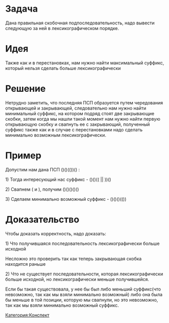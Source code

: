 # Задача

Дана правильная скобочная подпоследовательность, надо вывести следующую
за ней в лексикографическом порядке.

# Идея

Также как и в перестановках, нам нужно найти максимальный суффикс,
который нельзя сделать больше лексикографически

# Решение

Нетрудно заметить, что последняя ПСП образуется путем чередования
открывающей и закрывающей, следовательно нам нужно найти
минимальный суффикс, на котором подряд стоят две закрывающие
скобки, затем когда мы нашли такой момент нам нужно найти первую
открывающую скобку и свапнуть ее с закрывающий, полученный суффикс
также как и в случае с перестановками надо сделать минимально возможным
лексикографически.

# Пример

Допустим нам дана ПСП ()()(())() :

1\) Тогда интересующий нас суффикс - ()()(( || ))()

2\) Свапнем ( и ), получим ()()()()()

3\) Сделаем минимально возможный суффикс - ()()()(())

# Доказательство

Чтобы доказать корректность, надо доказать:

1\) Что получившаяся последовательность лексикографически больше
исходной

Несложно это проверить так как теперь закрывающая скобка находится
раньше

2\) Что не существует последовательности, которая лексикографически
больше исходной, но лексикографически меньше получившейся.

Если бы такая существовала, у нее бы был либо меньший суффикс(что
невозможно, так как мы взяли минимально возможный) либо она была
бы меньше в той позиции, которую мы свапнули, но это невозможно, так
как мы взяли минимально возможный суффикс.

[Категория:Конспект](Категория:Конспект "wikilink")